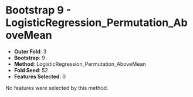 # Bootstrap 9 - LogisticRegression_Permutation_AboveMean

- **Outer Fold**: 3
- **Bootstrap**: 9
- **Method**: LogisticRegression_Permutation_AboveMean
- **Fold Seed**: 52
- **Features Selected**: 0

No features were selected by this method.
